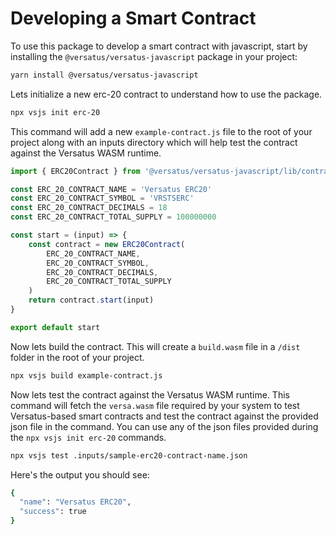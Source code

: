 # Developing a Smart Contract

To use this package to develop a smart contract with javascript, start by installing the `@versatus/versatus-javascript` package in your project:

```bash
yarn install @versatus/versatus-javascript
```

Lets initialize a new erc-20 contract to understand how to use the package.
```bash
npx vsjs init erc-20
```

This command will add a new `example-contract.js` file to the root of your project along with an inputs directory which will help test the contract against the Versatus WASM runtime.

```javascript
import { ERC20Contract } from '@versatus/versatus-javascript/lib/contracts';

const ERC_20_CONTRACT_NAME = 'Versatus ERC20'
const ERC_20_CONTRACT_SYMBOL = 'VRSTSERC'
const ERC_20_CONTRACT_DECIMALS = 18
const ERC_20_CONTRACT_TOTAL_SUPPLY = 100000000

const start = (input) => {
    const contract = new ERC20Contract(
        ERC_20_CONTRACT_NAME,
        ERC_20_CONTRACT_SYMBOL,
        ERC_20_CONTRACT_DECIMALS,
        ERC_20_CONTRACT_TOTAL_SUPPLY
    )
    return contract.start(input)
}

export default start
```

Now lets build the contract. This will create a `build.wasm` file in a `/dist` folder in the root of your project.

```bash
npx vsjs build example-contract.js
```

Now lets test the contract against the Versatus WASM runtime. This command will fetch the `versa.wasm` file required by your system to test Versatus-based smart contracts and test the contract against the provided json file in the command. You can use any of the json files provided during the `npx vsjs init erc-20` commands.  

```bash
npx vsjs test .inputs/sample-erc20-contract-name.json 
```

Here's the output you should see:

```bash
{
  "name": "Versatus ERC20",
  "success": true
}
```

